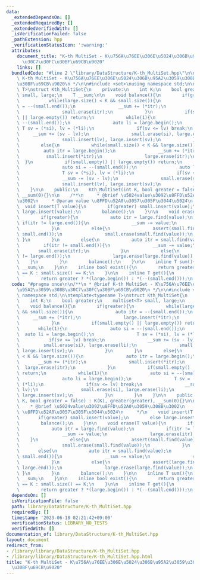 ```yaml
---
data:
  _extendedDependsOn: []
  _extendedRequiredBy: []
  _extendedVerifiedWith: []
  _isVerificationFailed: false
  _pathExtension: hpp
  _verificationStatusIcon: ':warning:'
  attributes:
    document_title: "K-th MultiSet - K\u756A\u76EE\u306E\u5024\u306B\u95A2\u3059\u308B\
      \u30C7\u30FC\u30BF\u69CB\u9020"
    links: []
  bundledCode: "#line 2 \"library/DataStructure/K-th_MultiSet.hpp\"\n\n/**\n * @brief\
    \ K-th MultiSet - K\u756A\u76EE\u306E\u5024\u306B\u95A2\u3059\u308B\u30C7\u30FC\
    \u30BF\u69CB\u9020\n */\n\n#include <set>\nusing namespace std;\n\ntemplate<typename\
    \ T>\nstruct Kth_MultiSet{\n    private:\n    int K;\n    bool greater;\n    multiset<T>\
    \ small, large;\n    T __sum;\n\n    void balance(){\n        if(greater){\n \
    \           while(large.size() < K && small.size()){\n                auto itr\
    \ = --(small.end());\n                __sum += (*itr);\n                large.insert(*itr);\n\
    \                small.erase(itr);\n            }\n            if(small.empty()\
    \ || large.empty()) return;\n            while(1){\n                auto si =\
    \ --(small.end());\n                auto li = large.begin();\n               \
    \ T sv = (*si), lv = (*li);\n                if(sv <= lv) break;\n           \
    \     __sum += (sv - lv);\n                small.erase(si), large.erase(li);\n\
    \                small.insert(lv), large.insert(sv);\n            }\n        }\n\
    \        else{\n            while(small.size() < K && large.size()){\n       \
    \         auto itr = large.begin();\n                __sum += (*itr);\n      \
    \          small.insert(*itr);\n                large.erase(itr);\n          \
    \  }\n            if(small.empty() || large.empty()) return;\n            while(1){\n\
    \                auto si = --(small.end());\n                auto li = large.begin();\n\
    \                T sv = (*si), lv = (*li);\n                if(sv <= lv) break;\n\
    \                __sum -= (sv - lv);\n                small.erase(si), large.erase(li);\n\
    \                small.insert(lv), large.insert(sv);\n            }\n        }\n\
    \    }\n\n    public:\n    Kth_MultiSet(int K, bool greater = false) : K(K), greater(greater),\
    \ __sum(0){}\n\n    /**\n     * @brief \u5024value\u3092\u8FFD\u52A0\u3059\u308B\
    \u3002\n     * @param value \u8FFD\u52A0\u3057\u305F\u3044\u5024\n     */\n  \
    \  void insert(T value){\n        if(greater) small.insert(value);\n        else\
    \ large.insert(value);\n        balance();\n    }\n\n    void erase(T value){\n\
    \        if(greater){\n            auto itr = large.find(value);\n           \
    \ if(itr != large.end()){\n                __sum -= value;\n                large.erase(itr);\n\
    \            }\n            else{\n                assert(small.find(value) !=\
    \ small.end());\n                small.erase(small.find(value));\n           \
    \ }\n        }\n        else{\n            auto itr = small.find(value);\n   \
    \         if(itr != small.end()){\n                __sum -= value;\n         \
    \       small.erase(itr);\n            }\n            else{\n                assert(large.find(value)\
    \ != large.end());\n                large.erase(large.find(value));\n        \
    \    }\n        }\n        balance();\n    }\n\n    inline T sum(){\n        return\
    \ __sum;\n    }\n\n    inline bool exist(){\n        return greater ? large.size()\
    \ == K : small.size() == K;\n    }\n\n    inline T get(){\n        assert(exist());\n\
    \        return greater ? *(large.begin()) : *(--(small.end()));\n    }\n};\n"
  code: "#pragma once\n\n/**\n * @brief K-th MultiSet - K\u756A\u76EE\u306E\u5024\u306B\
    \u95A2\u3059\u308B\u30C7\u30FC\u30BF\u69CB\u9020\n */\n\n#include <set>\nusing\
    \ namespace std;\n\ntemplate<typename T>\nstruct Kth_MultiSet{\n    private:\n\
    \    int K;\n    bool greater;\n    multiset<T> small, large;\n    T __sum;\n\n\
    \    void balance(){\n        if(greater){\n            while(large.size() < K\
    \ && small.size()){\n                auto itr = --(small.end());\n           \
    \     __sum += (*itr);\n                large.insert(*itr);\n                small.erase(itr);\n\
    \            }\n            if(small.empty() || large.empty()) return;\n     \
    \       while(1){\n                auto si = --(small.end());\n              \
    \  auto li = large.begin();\n                T sv = (*si), lv = (*li);\n     \
    \           if(sv <= lv) break;\n                __sum += (sv - lv);\n       \
    \         small.erase(si), large.erase(li);\n                small.insert(lv),\
    \ large.insert(sv);\n            }\n        }\n        else{\n            while(small.size()\
    \ < K && large.size()){\n                auto itr = large.begin();\n         \
    \       __sum += (*itr);\n                small.insert(*itr);\n              \
    \  large.erase(itr);\n            }\n            if(small.empty() || large.empty())\
    \ return;\n            while(1){\n                auto si = --(small.end());\n\
    \                auto li = large.begin();\n                T sv = (*si), lv =\
    \ (*li);\n                if(sv <= lv) break;\n                __sum -= (sv -\
    \ lv);\n                small.erase(si), large.erase(li);\n                small.insert(lv),\
    \ large.insert(sv);\n            }\n        }\n    }\n\n    public:\n    Kth_MultiSet(int\
    \ K, bool greater = false) : K(K), greater(greater), __sum(0){}\n\n    /**\n \
    \    * @brief \u5024value\u3092\u8FFD\u52A0\u3059\u308B\u3002\n     * @param value\
    \ \u8FFD\u52A0\u3057\u305F\u3044\u5024\n     */\n    void insert(T value){\n \
    \       if(greater) small.insert(value);\n        else large.insert(value);\n\
    \        balance();\n    }\n\n    void erase(T value){\n        if(greater){\n\
    \            auto itr = large.find(value);\n            if(itr != large.end()){\n\
    \                __sum -= value;\n                large.erase(itr);\n        \
    \    }\n            else{\n                assert(small.find(value) != small.end());\n\
    \                small.erase(small.find(value));\n            }\n        }\n \
    \       else{\n            auto itr = small.find(value);\n            if(itr !=\
    \ small.end()){\n                __sum -= value;\n                small.erase(itr);\n\
    \            }\n            else{\n                assert(large.find(value) !=\
    \ large.end());\n                large.erase(large.find(value));\n           \
    \ }\n        }\n        balance();\n    }\n\n    inline T sum(){\n        return\
    \ __sum;\n    }\n\n    inline bool exist(){\n        return greater ? large.size()\
    \ == K : small.size() == K;\n    }\n\n    inline T get(){\n        assert(exist());\n\
    \        return greater ? *(large.begin()) : *(--(small.end()));\n    }\n};"
  dependsOn: []
  isVerificationFile: false
  path: library/DataStructure/K-th_MultiSet.hpp
  requiredBy: []
  timestamp: '2023-06-18 02:21:42+09:00'
  verificationStatus: LIBRARY_NO_TESTS
  verifiedWith: []
documentation_of: library/DataStructure/K-th_MultiSet.hpp
layout: document
redirect_from:
- /library/library/DataStructure/K-th_MultiSet.hpp
- /library/library/DataStructure/K-th_MultiSet.hpp.html
title: "K-th MultiSet - K\u756A\u76EE\u306E\u5024\u306B\u95A2\u3059\u308B\u30C7\u30FC\
  \u30BF\u69CB\u9020"
---
```

